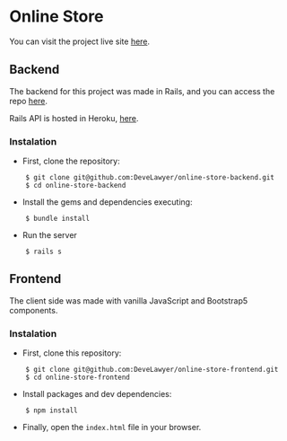 # Online Store

You can visit the project live site [here](https://bsale-store-zamir.netlify.app/).

## Backend

The backend for this project was made in Rails, and you can access the repo [here](https://github.com/DeveLawyer/online-store-backend).

Rails API is hosted in Heroku, [here](https://enigmatic-shelf-95625.herokuapp.com/).

### Instalation

- First, clone the repository:

```shell
    $ git clone git@github.com:DeveLawyer/online-store-backend.git
    $ cd online-store-backend
```

- Install the gems and dependencies executing:

```shell
    $ bundle install
```

- Run the server

```shell
    $ rails s
```

## Frontend

The client side was made with vanilla JavaScript and Bootstrap5 components.

### Instalation

- First, clone this repository:

```shell
    $ git clone git@github.com:DeveLawyer/online-store-frontend.git
    $ cd online-store-frontend
```

- Install packages and dev dependencies:

```shell
    $ npm install
```

- Finally, open the `index.html` file in your browser.
